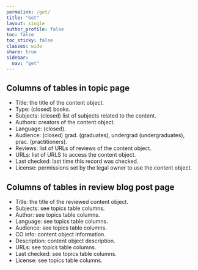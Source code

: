 ```yaml
---
permalink: /get/
title: "Get"
layout: single
author_profile: false
toc: false
toc_sticky: false
classes: wide
share: true
sidebar:
  nav: "get"
---
```


## Columns of tables in topic page

- Title: the title of the content object.
- Type: (closed) books.
- Subjects: (closed) list of subjects related to the content.
- Authors: creators of the content object.
- Language: (closed).
- Audience: (closed) grad. (graduates), undergrad (undergraduates), prac. (practitioners).
- Reviews: list of URLs of reviews of the content object.
- URLs: list of URLS to access the content object.
- Last checked: last time this record was checked.
- License: permissions set by the legal owner to use the content object.

## Columns of tables in review blog post page

- Title: the title of the reviewed content object.
- Subjects: see topics table columns.
- Author: see topics table columns.
- Language: see topics table columns.
- Audience: see topics table columns.
- CO info: content object information.
- Description: content object description.
- URLs: see topics table columns.
- Last checked: see topics table columns.
- License: see topics table columns.


